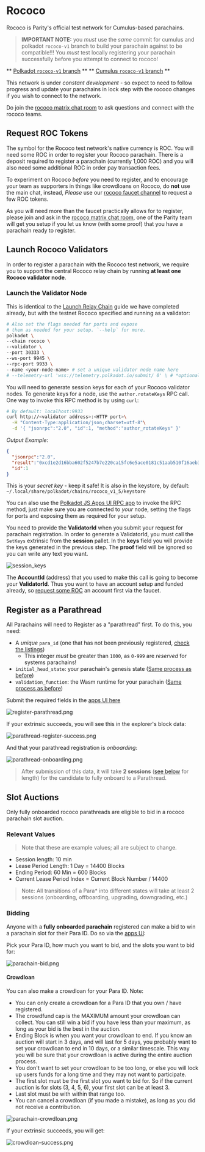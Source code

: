 # Rococo

Rococo is Parity's official test network for Cumulus-based parachains.

> **IMPORTANT NOTE:** you _must_ use the _same_ commit for cumulus and polkadot `rococo-v1` branch
> to build your parachain against to be compatible!!! You _must_ test locally registering your
> parachain successfully before you attempt to connect to rococo!

** [Polkadot `rococo-v1` branch](https://github.com/paritytech/polkadot/tree/rococo-v1) **
** [Cumulus `rococo-v1` branch](https://github.com/paritytech/cumulus/tree/rococo-v1) **

This network is under _constant development_ - so expect to need to follow progress and update
your parachains in lock step with the rococo changes if you wish to connect to the network.

Do join the [rococo matrix chat room](https://matrix.to/#/#rococo:matrix.parity.io) to ask questions and connect
with the rococo teams.

## Request ROC Tokens

The symbol for the Rococo test network's native currency is ROC. You will need some ROC in order to
register your Rococo parachain. There is a deposit required to register a parachain (currently 1,000
ROC) and you will also need some additional ROC in order pay transaction fees. 

To experiment on Rococo _before_ you need to register, and to encourage your team as supporters in
things like crowdloans on Rococo, do **not** use the main chat, instead, _Please_ use our
[rococo faucet channel](https://matrix.to/#/#rococo-faucet:matrix.org) to request a few ROC tokens.

As you will need more than the faucet practically allows for to register, please join and ask in
the [rococo matrix chat room](https://matrix.to/#/#rococo:matrix.parity.io), one of the Parity team
will get you setup if you let us know (with some proof) that you have a parachain ready to register.

## Launch Rococo Validators

In order to register a parachain with the Rococo test network, we require you to support the central
Rococo relay chain by running **at least one Rococo validator node**.


### Launch the Validator Node

This is identical to the [Launch Relay Chain](en/2-relay-chain/1-launch) guide we have completed 
already, but with the testnet Rococo specified and running as a validator:

```bash
# Also set the flags needed for ports and expose
# them as needed for your setup. `--help` for more.
polkadot \
--chain rococo \
--validator \
--port 30333 \
--ws-port 9945 \
--rpc-port 9933 \
--name <your-node-name> # set a unique validator node name here
# --telemetry-url 'wss://telemetry.polkadot.io/submit/ 0' \ # *optional* telemetry 
```

You will need to generate session keys for each of your Rococo validator nodes. To generate keys for
a node, use the `author.rotateKeys` RPC call. One way to invoke this RPC method is by using `curl`:

```bash
# By default: localhost:9933
curl http://<validator address>:<HTTP port>\
  -H "Content-Type:application/json;charset=utf-8"\
  -d '{ "jsonrpc":"2.0", "id":1, "method":"author_rotateKeys" }'
```
_Output Example_:
```json
{
  "jsonrpc":"2.0",
  "result":"0xcd1e2d16bba602f5247b7e220ca15fc6e5ace0181c51aab510f16aeb358510cdfc9b39c84874e3b4025d29c3a23b4624cc4ea22335f431e3510f088f0514a64864da893bda27d6cdfa797f1d8a2e8cc4b49d90517587bbd215705e34fa1bac790825912435517e8cc7b107b71f4744411abb4740087c95415e712314e6dc2b4d9aa7c891718f08903018f8de983dd1648c98c85f4f7ba41a495a0d656acf9f6108aa481e5374203fc8a035ea9d94a62c5821a575e4515f74a799e60878765d04023bf989b976b5e2da7c42d76a03e4fd2aa4ccbdecc8237cdc3a887b2a97619d96",
  "id":1
}
```

This is your _secret key_ - keep it safe! It is also in the keystore, by default: `~/.local/share/polkadot/chains/rococo_v1_5/keystore`

You can also use the [Polkadot JS Apps UI RPC app](https://polkadot.js.org/apps/#/rpc) to invoke the
RPC method, just make sure you are connected to _your_ node, setting the flags for ports and exposing
them as required for your setup.

You need to provide the **ValidatorId** when you submit your request for parachain registration.
In order to generate a ValidatorId, you must call the `SetKeys` extrinsic from the **session** pallet.
In the **keys** field you will provide the keys generated in the previous step.
The **proof** field will be ignored so you can write any text you want.

![session_keys](../../assets/img/session-keys.png)

The **AccountId** (address) that you used to make this call is going to become your **ValidatorId**.
Thus you want to have an account setup and funded already, so
[request some ROC](en/6-register/1-register?id=request-roc-tokens) an account first via the faucet. 

## Register as a Parathread

All Parachains will need to Register as a "parathread" first. To do this, you need:

- A _unique_ `para_id` (one that has not been previously registered,
  [check the listings](https://polkadot.js.org/apps/?rpc=wss%3A%2F%2Frococo-rpc.polkadot.io#/accounts))
  - This integer _must_ be greater than `1000`, as `0-999` are _reserved_ for systems parachains!
- `initial_head_state`: your parachain's genesis state ([Same process as before](en/3-parachains/1-launch#generate-parachain-genesis-state))
- `validation_function`: the Wasm runtime for your parachain ([Same process as before](en/3-parachains/1-launch#obtain-wasm-runtime-validation-function))

Submit the required fields in the 
[apps UI here](https://polkadot.js.org/apps/?rpc=wss%3A%2F%2Frococo-rpc.polkadot.io#/parachains/parathreads)

![register-parathread.png](../../assets/img/register-parathread.png)

If your extrinsic succeeds, you will see this in the explorer's block data:

![parathread-register-success.png](../../assets/img/parathread-register-success.png)

And that your parathread registration is *onboarding*:

![parathread-onboarding.png](../../assets/img/parathread-onboarding.png)


> After submission of this data, it will take **2 sessions** ([see below](#relevant-values) for length)
> for the candidate to fully onboard to a Parathread.


## Slot Auctions

Only fully onboarded rococo parathreads are eligible to bid in a rococo parachain slot auction. 

### Relevant Values

> Note that these are example values; all are subject to change.

- Session length: 10 min
- Lease Period Length: 1 Day = 14400 Blocks
- Ending Period: 60 Min = 600 Blocks
- Current Lease Period Index = Current Block Number / 14400

> Note: All transitions of a Para* into different states will take at least 2 sessions (onboarding,
> offboarding, upgrading, downgrading, etc.)

### Bidding

Anyone with a **fully onboarded parachain** registered can make a bid to win a parachain slot for their Para ID.
Do so via the [apps UI](https://polkadot.js.org/apps/?rpc=wss%3A%2F%2Frococo-rpc.polkadot.io#/parachains/auctions):

Pick your Para ID, how much you want to bid, and the slots you want to bid for:

![parachain-bid.png](../../assets/img/parachain-bid.png)

#### Crowdloan

You can also make a crowdloan for your Para ID. Note:

- You can only create a crowdloan for a Para ID that you own / have registered.
- The crowdfund cap is the MAXIMUM amount your crowdloan can collect. You can still win a bid if you
  have less than your maximum, as long as your bid is the best in the auction.
- Ending Block is when you want your crowdloan to end. If you know an auction will start in 3 days,
  and will last for 5 days, you probably want to set your crowdloan to end in 10 days, or a similar
  timescale. This way you will be sure that your crowdloan is active during the entire auction
  process.
- You don't want to set your crowdloan to be too long, or else you will lock up users funds for a
  long time and they may not want to participate.
- The first slot must be the first slot you want to bid for. So if the current auction is for slots
  (3, 4, 5, 6), your first slot can be at least 3.
- Last slot must be with within that range too.
- You can cancel a crowdloan (if you made a mistake), as long as you did not receive a contribution.

![parachain-crowdloan.png](../../assets/img/parachain-crowdloan.png)

If your extrinsic succeeds, you will get:

![crowdloan-success.png](../../assets/img/crowdloan-success.png)